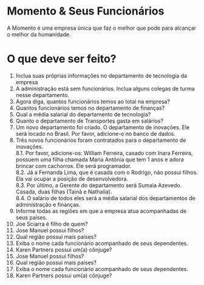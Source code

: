 # Momento & Seus Funcionários
A Momento é uma empresa única que faz o melhor que pode para alcançar o melhor da humanidade. 

# O que deve ser feito?
1. Inclua suas próprias informações no departamento de tecnologia da empresa
2. A administração está sem funcionários. Inclua alguns colegas de turma nesse departamento. 
3. Agora diga, quantos funcionários temos ao total na empresa?
4. Quantos funcionários temos no departamento de finanças?
5. Qual a média salarial do departamento de tecnologia?
6. Quanto o departamento de Transportes gasta em salários?
7. Um novo departamento foi criado. O departamento de inovações. Ele será locado no Brasil. Por favor, adicione-o no banco de dados.
8. Três novos funcionários foram contratados para o departamento de inovações.<br />
  8.1. Por favor, adicione-os: William Ferreira, casado com Inara Ferreira, possuem uma filha chamada Maria Antônia que tem 1 anos e adora brincar com cachorros. Ele será programador.<br />
  8.2. Já a Fernanda Lima, que é casada com o Rodrigo, não possui filhos. Ela vai ocupar a posição de desenvolvedora.  <br />
  8.3. Por último, a Gerente do departamento será Sumaia Azevedo. Casada, duas filhas (Tainã e Nathalia).<br />
  8.4. O salário de todos eles será a média salarial dos departamentos de administração e finanças.<br />
9. Informe todas as regiões em que a empresa atua acompanhadas de seus países.
10. Joe Sciarra é filho de quem?
11. Jose Manuel possui filhos?
12. Qual região possui mais países?
13. Exiba o nome cada funcionário acompanhado de seus dependentes.
14. Karen Partners possui um(a) cônjuge?
15. Jose Manuel possui filhos?
16. Qual região possui mais países?
17. Exiba o nome cada funcionário acompanhado de seus dependentes.
18. Karen Partners possui um(a) cônjuge?
